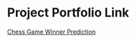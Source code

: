 # Project Portfolio Link

[Chess Game Winner Prediction](https://www.notion.so/Chess-Game-Winner-Prediction-b5c5b4ec783641ff88dcea40e8a53922)


